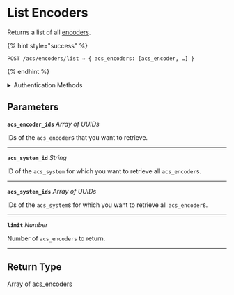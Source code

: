 # List Encoders

Returns a list of all [encoders](../../../capability-guides/access-systems/working-with-card-encoders-and-scanners/README.md).

{% hint style="success" %}
```
POST /acs/encoders/list ⇒ { acs_encoders: [acs_encoder, …] }
```
{% endhint %}

<details>

<summary>Authentication Methods</summary>

- API key
- Personal access token
  <br>Must also include the `seam-workspace` header in the request.
</details>

## Parameters

**`acs_encoder_ids`** *Array* *of UUIDs*

IDs of the `acs_encoder`s that you want to retrieve.

---

**`acs_system_id`** *String*

ID of the `acs_system` for which you want to retrieve all `acs_encoder`s.

---

**`acs_system_ids`** *Array* *of UUIDs*

IDs of the `acs_system`s for which you want to retrieve all `acs_encoder`s.

---

**`limit`** *Number*

Number of `acs_encoders` to return.

---


## Return Type

Array of [acs\_encoders](./)
